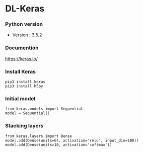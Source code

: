 # DL-Keras

### Python version
* Version :  3.5.2
### Documention

https://keras.io/

### Install Keras
~~~
pip3 install keras
pip3 install h5py
~~~

### Initial model
~~~
from keras.models import Sequential
model = Sequential()
~~~
### Stacking layers
~~~
from keras.layers import Dense
model.add(Dense(units=64, activation='relu', input_dim=100))
model.add(Dense(units=10, activation='softmax'))
~~~




